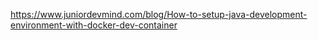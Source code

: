 https://www.juniordevmind.com/blog/How-to-setup-java-development-environment-with-docker-dev-container